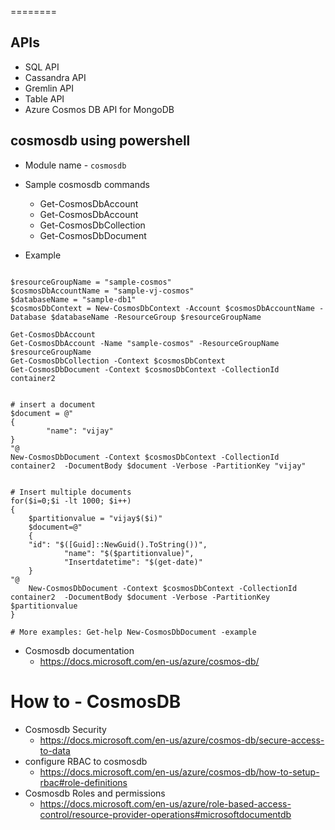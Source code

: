 
========

APIs 
----
* SQL API  
* Cassandra API  
* Gremlin API  
* Table API  
* Azure Cosmos DB API for MongoDB



cosmosdb using powershell
-------------------------
* Module name - `cosmosdb`

* Sample cosmosdb commands 
    -   Get-CosmosDbAccount
    -   Get-CosmosDbAccount
    -   Get-CosmosDbCollection
    -   Get-CosmosDbDocument

* Example

```

$resourceGroupName = "sample-cosmos"
$cosmosDbAccountName = "sample-vj-cosmos"
$databaseName = "sample-db1"
$cosmosDbContext = New-CosmosDbContext -Account $cosmosDbAccountName -Database $databaseName -ResourceGroup $resourceGroupName    

Get-CosmosDbAccount
Get-CosmosDbAccount -Name "sample-cosmos" -ResourceGroupName $resourceGroupName 
Get-CosmosDbCollection -Context $cosmosDbContext
Get-CosmosDbDocument -Context $cosmosDbContext -CollectionId container2


# insert a document 
$document = @"
{
        "name": "vijay"
}
"@
New-CosmosDbDocument -Context $cosmosDbContext -CollectionId container2  -DocumentBody $document -Verbose -PartitionKey "vijay"


# Insert multiple documents 
for($i=0;$i -lt 1000; $i++)
{
    $partitionvalue = "vijay$($i)"
    $document=@"
    {
    "id": "$([Guid]::NewGuid().ToString())",
            "name": "$($partitionvalue)",
            "Insertdatetime": "$(get-date)"
    }
"@
    New-CosmosDbDocument -Context $cosmosDbContext -CollectionId container2  -DocumentBody $document -Verbose -PartitionKey $partitionvalue
}

# More examples: Get-help New-CosmosDbDocument -example 
```

* Cosmosdb documentation 
    -   https://docs.microsoft.com/en-us/azure/cosmos-db/ 

How to - CosmosDB
=================

* Cosmosdb Security 
    -   https://docs.microsoft.com/en-us/azure/cosmos-db/secure-access-to-data
* configure RBAC to cosmosdb
    -   https://docs.microsoft.com/en-us/azure/cosmos-db/how-to-setup-rbac#role-definitions
* Cosmosdb Roles and permissions 
    -   https://docs.microsoft.com/en-us/azure/role-based-access-control/resource-provider-operations#microsoftdocumentdb 
